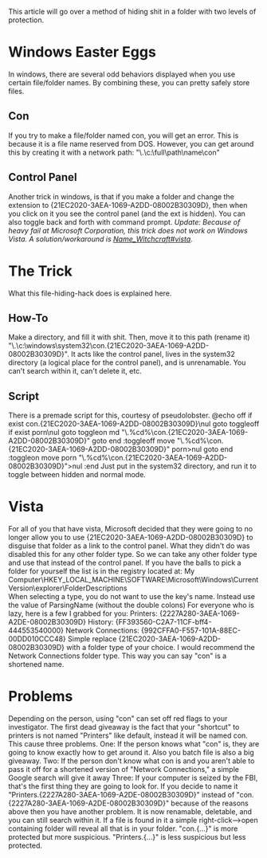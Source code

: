 This article will go over a method of hiding shit in a folder with two levels of protection. 

# Windows Easter Eggs #

In windows, there are several odd behaviors displayed when you use certain file/folder names. By combining these, you can pretty safely store files.

## Con ##

If you try to make a file/folder named con, you will get an error. This is because it is a file name reserved from DOS. However, you can get around this by creating it with a network path: "\\.\c:\full\path\name\con"

## Control Panel ##

Another trick in windows, is that if you make a folder and change the extension to {21EC2020-3AEA-1069-A2DD-08002B30309D}, then when you click on it you see the control panel (and the ext is hidden). You can also toggle back and forth with command prompt.
_Update: Because of heavy fail at Microsoft Corporation, this trick does not work on Windows Vista. A solution/workaround is [Name_Witchcraft#vista](/Name_Witchcraft#vista)._

# The Trick #

What this file-hiding-hack does is explained here.

## How-To ##

Make a directory, and fill it with shit. Then, move it to this path (rename it) "\\.\c:\windows\system32\con.{21EC2020-3AEA-1069-A2DD-08002B30309D}". It acts like the control panel, lives in the system32 directory (a logical place for the control panel), and is unrenamable. You can't search within it, can't delete it, etc.

## Script ##

There is a premade script for this, courtesy of pseudolobster.
     @echo off
     if exist con.{21EC2020-3AEA-1069-A2DD-08002B30309D}\nul goto toggleoff
     if exist porn\nul goto toggleon
     md "\\.\%cd%\con.{21EC2020-3AEA-1069-A2DD-08002B30309D}"
     goto end
     :toggleoff
     move "\\.\%cd%\con.{21EC2020-3AEA-1069-A2DD-08002B30309D}" porn>nul
     goto end
     :toggleon
     move porn "\\.\%cd%\con.{21EC2020-3AEA-1069-A2DD-08002B30309D}">nul
     :end
Just put in the system32 directory, and run it to toggle between hidden and normal mode.

# Vista #

For all of you that have vista, Microsoft decided that they were going to no longer allow you to use {21EC2020-3AEA-1069-A2DD-08002B30309D} to disguise that folder as a link to the control panel.  What they didn't do was disabled this for any other folder type.  So we can take any other folder type and use that instead of the control panel.  If you have the balls to pick a folder for yourself the list is in the registry located at:
     My Computer\HKEY_LOCAL_MACHINE\SOFTWARE\Microsoft\Windows\CurrentVersion\explorer\FolderDescriptions\
When selecting a type, you do not want to use the key's name.  Instead use the value of ParsingName (without the double colons)
For everyone who is lazy, here is a few I grabbed for you:
     Printers: {2227A280-3AEA-1069-A2DE-08002B30309D}
     History: {FF393560-C2A7-11CF-bff4-444553540000}
     Network Connections: {992CFFA0-F557-101A-88EC-00DD010CCC48}
Simple replace {21EC2020-3AEA-1069-A2DD-08002B30309D} with a folder type of your choice.  I would recommend the Network Connections folder type.  This way you can say "con" is a shortened name.

# Problems #

Depending on the person, using "con" can set off red flags to your investigator.
The first dead giveaway is the fact that your "shortcut" to printers is not named "Printers" like default, instead it will be named con.  This cause three problems.
     One: If the person knows what "con" is, they are going to know exactly how to get around it.  Also you batch file is also a big giveaway.
     Two: If the person don't know what con is and you aren't able to pass it off for a shortened version of "Network Connections," a simple Google search 
     will give it away
     Three: If your computer is seized by the FBI, that's the first thing they are going to look for.
If you decide to name it "Printers.{2227A280-3AEA-1069-A2DE-08002B30309D}" instead of "con.{2227A280-3AEA-1069-A2DE-08002B30309D}" because of the reasons above then you have another problem.  It is now renamable, deletable, and you can still search within it.  If a file is found in it a simple right-click-->open containing folder will reveal all that is in your folder.
"con.{...}" is more protected but more suspicious.
"Printers.{...}" is less suspicious but less protected.
